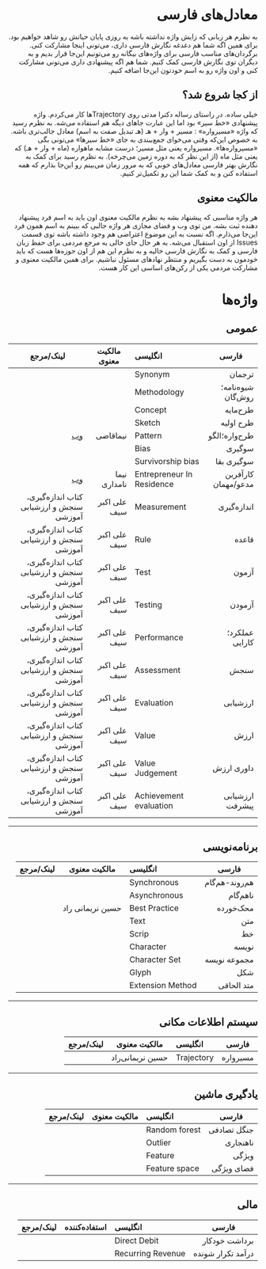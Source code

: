 <div dir="rtl">
 
# معادل‌های فارسی
 
 به نظرم هر زبانی که زایش واژه نداشته باشه یه روزی پایان حیاتش رو شاهد خواهیم بود. برای همین اگه شما هم دغدغه نگارش فارسی داری، می‌تونی اینجا مشارکت کنی. برگردان‌های مناسب فارسی برای واژه‌های بیگانه رو می‌تونیم این‌جا قرار بدیم و به دیگران توی نگارش فارسی کمک کنیم. شما هم اگه پیشنهادی داری می‌تونی مشارکت کنی و اون واژه رو به اسم خودتون این‌جا اضافه کنیم.
 
 ## از کجا شروع شد؟
 
خیلی ساده. در راستای رساله دکترا مدتی روی Trajectoryها کار می‌کردم. واژه پیشنهادی «خط سیر» بود اما این عبارت جاهای دیگه هم استفاده می‌شه. به نظرم رسید که واژه «مسیرواره» : مسیر + وار + هـ (هـ تبدیل صفت به اسم) معادل جالب‌تری باشه. به خصوص این‌که وقتی می‌خوای جمع‌ببندی به جای «خط سیرها» می‌تونی بگی «مسیرواره‌ها». مسیرواره یعنی مثل مسیر؛ درست مشابه ماهواره (ماه + وار + هـ) که یعنی مثل ماه (از این نظر که به دوره زمین می‌چرخه). به نظرم رسید برای کمک به نگارش بهتر فارسی معادل‌های خوبی که به مرور زمان می‌بینم رو این‌جا بذارم که همه استفاده کنن و به کمک شما این رو تکمیل‌تر کنیم.
 
 ## مالکیت معنوی
 هر واژه مناسبی که پیشنهاد بشه به نظرم مالکیت معنوی اون باید به اسم فرد پیشنهاد دهنده ثبت بشه. من توی وب و فضای مجازی هر واژه جالبی که ببینم به اسم همون فرد این‌جا می‌ذارم. اگه نسبت به این موضوع اعتراضی هم وجود داشته باشه توی قسمت Issues از اون استقبال می‌شه. به هر حال جای خالی یه مرجع مردمی برای حفظ زبان فارسی و کمک به نگارش فارسی خالیه و به نظرم این هم از اون حوزه‌ها هست که باید خودمون به دست بگیریم و منتظر نهادهای مسئول نباشیم. برای همین مالکیت معنوی و مشارکت مردمی یکی از رکن‌های اساسی این کار هست.
 
 
 # واژه‌ها
 

## عمومی

فارسی               | انگلیسی                   | مالکیت معنوی |           لینک/مرجع
---                 | :--          | ---     | --- 
ترجمان              | Synonym                   | 
شیوه‌نامه؛ روش‌گان    | Methodology               |
طرح‌مایه             | Concept                   |
طرح اولیه           |Sketch                     |
طرح‌واره؛الگو        | Pattern                   | نیماقاضی     | [وب](https://www.linkedin.com/posts/nimaghazi_aevaexaep-aewaebahyaesaev-aetaehaeuahy-activity-6889130888496500737-sZAN/) 
سوگیری              | Bias                      | 
سوگیری بقا          | Survivorship bias         | 
کارآفرین مدعو/مهمان | Entrepreneur In Residence | نیما نامداری | [وب](https://www.linkedin.com/posts/nima-namdari_entrepreneur-in-residence-javane-careers-activity-6890986849976819712-9j9q)
اندازه‌گیری          | Measurement‌               | علی اکبر سیف | کتاب اندازه‌گیری، سنجش و ارزشیابی آموزشی
قاعده               | Rule                      | علی اکبر سیف | کتاب اندازه‌گیری، سنجش و ارزشیابی آموزشی 
آزمون               | Test                      | علی اکبر سیف | کتاب اندازه‌گیری، سنجش و ارزشیابی آموزشی
آزمودن              | Testing                   | علی اکبر سیف | کتاب اندازه‌گیری، سنجش و ارزشیابی آموزشی
عملکرد؛ کارایی      | Performance               | علی اکبر سیف | کتاب اندازه‌گیری، سنجش و ارزشیابی آموزشی
سنجش                | Assessment                | علی اکبر سیف | کتاب اندازه‌گیری، سنجش و ارزشیابی آموزشی 
ارزشیابی            | Evaluation                | علی اکبر سیف | کتاب اندازه‌گیری، سنجش و ارزشیابی آموزشی 
ارزش                | Value                     | علی اکبر سیف | کتاب اندازه‌گیری، سنجش و ارزشیابی آموزشی
داوری ارزش          | Value Judgement           | علی اکبر سیف | کتاب اندازه‌گیری، سنجش و ارزشیابی آموزشی
ارزشیابی پیشرفت     | Achievement evaluation    | علی اکبر سیف | کتاب اندازه‌گیری، سنجش و ارزشیابی آموزشی


***
## برنامه‌نویسی

فارسی               | انگلیسی                   | مالکیت معنوی       |           لینک/مرجع
---                 | :--                 | ---     | --- 
هم‌روند-هم‌گام        | Synchronous               | 
ناهم‌گام             | Asynchronous              |
محک‌خورده            | Best Practice             | حسین نریمانی راد
متن                 | Text                      |
خط                  | Scrip                     |
نویسه               | Character                 |
مجموعه نویسه        | Character Set             | 
شکل                 | Glyph                     | 
متد الحاقی          | Extension Method          | 


***
## سیستم اطلاعات مکانی

فارسی               | انگلیسی                   | مالکیت معنوی       |           لینک/مرجع
---                 | :--        | --- | --- 
مسیرواره            | Trajectory                | حسین نریمانی‌راد


***
## یادگیری ماشین

فارسی               | انگلیسی                   | مالکیت معنوی       |           لینک/مرجع
---                 | :--          | ---     | --- 
جنگل تصادفی         | Random forest             |
ناهنجاری            | Outlier                   | 
ویژگی               | Feature                   | 
فضای ویژگی          | Feature space             | 


***
## مالی

فارسی               | انگلیسی                   | استفاده‌کننده |           لینک/مرجع
---                 | :--          | ---     | --- 
 برداشت خودکار      | Direct Debit              |
 درآمد تکرار شونده  | Recurring Revenue         |

